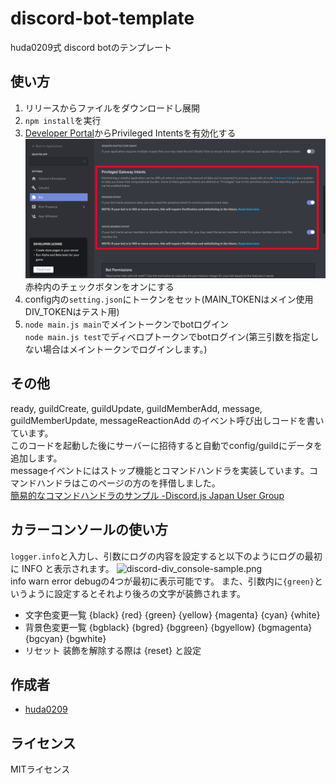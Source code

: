 # discord-bot-template
huda0209式 discord botのテンプレート

## 使い方
1. リリースからファイルをダウンロードし展開
2. ```npm install```を実行
3. [Developer Portal](https://discord.com/developers/applications)からPrivileged Intentsを有効化する<br>
![discord-div-Privileged_Intents.png](https://github.com/huda0209/resource/blob/master/discord-bot-template/discord-div-Privileged_Intents.png)<br>
赤枠内のチェックボタンをオンにする<br>
4. config内の`setting.json`にトークンをセット(MAIN_TOKENはメイン使用 DIV_TOKENはテスト用)
5. ```node main.js main```でメイントークンでbotログイン<br>
```node main.js test```でディベロプトークンでbotログイン(第三引数を指定しない場合はメイントークンでログインします。)

## その他
ready, guildCreate, guildUpdate, guildMemberAdd, message, guildMemberUpdate, messageReactionAdd のイベント呼び出しコードを書いています。<br>
このコードを起動した後にサーバーに招待すると自動でconfig/guildにデータを追加します。<br>
messageイベントにはストップ機能とコマンドハンドラを実装しています。コマンドハンドラはこのページの方のを拝借しました。<br>
[簡易的なコマンドハンドラのサンプル -Discord.js Japan User Group](https://scrapbox.io/discordjs-japan/%E7%B0%A1%E6%98%93%E7%9A%84%E3%81%AA%E3%82%B3%E3%83%9E%E3%83%B3%E3%83%89%E3%83%8F%E3%83%B3%E3%83%89%E3%83%A9%E3%81%AE%E3%82%B5%E3%83%B3%E3%83%97%E3%83%AB)

## カラーコンソールの使い方
`logger.info`と入力し、引数にログの内容を設定すると以下のようにログの最初に INFO と表示されます。
![discord-div_console-sample.png](https://github.com/huda0209/resource/blob/master/discord-bot-template/discord-div_console-sample.png)<br>
info warn error debugの4つが最初に表示可能です。
また、引数内に`{green}`というように設定するとそれより後ろの文字が装飾されます。
- 文字色変更一覧
{black} {red} {green} {yellow} {magenta} {cyan} {white}
- 背景色変更一覧
{bgblack} {bgred} {bggreen} {bgyellow} {bgmagenta} {bgcyan} {bgwhite}
- リセット
装飾を解除する際は {reset} と設定

## 作成者
- [huda0209](https://github.com/huda0209)

## ライセンス
MITライセンス